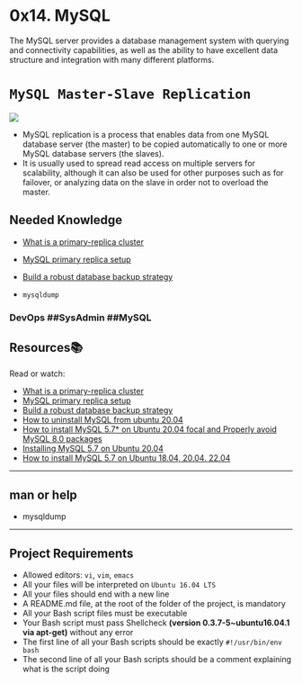 # 0x14. MySQL
The MySQL server provides a database management system with querying and connectivity capabilities, as well as the ability to have excellent data structure and integration with many different platforms.
# `MySQL Master-Slave Replication`
![](https://bs-uploads.toptal.io/blackfish-uploads/components/blog_post_page/content/cover_image_file/cover_image/1279580/retina_1708x683_staging.toptal.net_mysql_mysql-master-slave-replication-tutorial-c4941d5e44de507b5850d42c138eddc0.png)
- MySQL replication is a process that enables data from one MySQL database server (the master) to be copied automatically to one or more MySQL database servers (the slaves).
- It is usually used to spread read access on multiple servers for scalability, although it can also be used for other purposes such as for failover, or analyzing data on the slave in order not to overload the master.

## Needed Knowledge

- [What is a primary-replica cluster](https://www.digitalocean.com/community/tutorials/how-to-choose-a-redundancy-plan-to-ensure-high-availability#sql-replication)

- [MySQL primary replica setup](https://www.digitalocean.com/community/tutorials/how-to-set-up-replication-in-mysql)

- [Build a robust database backup strategy](https://www.databasejournal.com/ms-sql/developing-a-sql-server-backup-strategy/)

- `mysqldump`
### DevOps ##SysAdmin ##MySQL
## Resources:books:
Read or watch:
* [What is a primary-replica cluster](https://www.digitalocean.com/community/tutorials/how-to-choose-a-redundancy-plan-to-ensure-high-availability#sql-replication)
* [MySQL primary replica setup](https://www.digitalocean.com/community/tutorials/how-to-set-up-replication-in-mysql)
* [Build a robust database backup strategy](https://www.databasejournal.com/ms-sql/developing-a-sql-server-backup-strategy/)
* [How to uninstall MySQL from ubuntu 20.04](https://devnote.in/how-to-uninstall-mysql-from-ubuntu-20-04/)
* [How to install MySQL 5.7\* on Ubuntu 20.04 focal and Properly avoid MySQL 8.0 packages](https://www.infiniroot.com/blog/991/install-mysql-5.7-on-ubuntu-20.04-focal-avoid-8.0-packages)
* [Installing MySQL 5.7 on Ubuntu 20.04](https://techexpert.tips/mysql/installing-mysql-5-7-ubuntu-20-04/)
* [How to install MySQL 5.7 on Ubuntu 18.04, 20.04. 22.04](https://www.devart.com/dbforge/mysql/how-to-install-mysql-on-ubuntu/)

---

## man or help
* mysqldump

---
## Project Requirements

- Allowed editors: `vi`, `vim`, `emacs`
- All your files will be interpreted on `Ubuntu 16.04 LTS`
- All your files should end with a new line
- A README.md file, at the root of the folder of the project, is mandatory
- All your Bash script files must be executable
- Your Bash script must pass Shellcheck __(version 0.3.7-5~ubuntu16.04.1 via apt-get)__ without any error
- The first line of all your Bash scripts should be exactly `#!/usr/bin/env bash`
- The second line of all your Bash scripts should be a comment explaining what is the script doing
